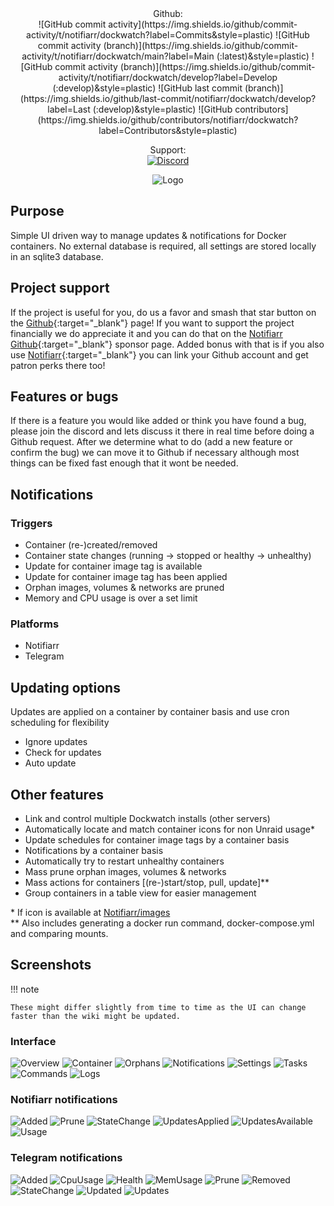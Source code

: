 <center>
Github:<br>
![GitHub commit activity](https://img.shields.io/github/commit-activity/t/notifiarr/dockwatch?label=Commits&style=plastic)
![GitHub commit activity (branch)](https://img.shields.io/github/commit-activity/t/notifiarr/dockwatch/main?label=Main (:latest)&style=plastic)
![GitHub commit activity (branch)](https://img.shields.io/github/commit-activity/t/notifiarr/dockwatch/develop?label=Develop (:develop)&style=plastic)
![GitHub last commit (branch)](https://img.shields.io/github/last-commit/notifiarr/dockwatch/develop?label=Last (:develop)&style=plastic)
![GitHub contributors](https://img.shields.io/github/contributors/notifiarr/dockwatch?label=Contributors&style=plastic)

Support:<br>
[![Discord](https://img.shields.io/discord/764440599066574859?label=Discord&color=purple&style=plastic)](https://notifiarr.com/discord)

![Logo](assets/logo.png)
</center>

## Purpose

Simple UI driven way to manage updates & notifications for Docker containers. No external database is required, all settings are stored locally in an sqlite3 database.

## Project support

If the project is useful for you, do us a favor and smash that star button on the [Github](https://github.com/Notifiarr/dockwatch){:target="_blank"} page! If you want to support the project financially we do appreciate it and you can do that on the [Notifiarr Github](https://github.com/sponsors/Notifiarr){:target="_blank"} sponsor page. Added bonus with that is if you also use [Notifiarr](https://notifiarr.com){:target="_blank"} you can link your Github account and get patron perks there too!

## Features or bugs

If there is a feature you would like added or think you have found a bug, please join the discord and lets discuss it there in real time before doing a Github request. After we determine what to do (add a new feature or confirm the bug) we can move it to Github if necessary although most things can be fixed fast enough that it wont be needed.

## Notifications

### Triggers

- Container (re-)created/removed
- Container state changes (running -> stopped or healthy -> unhealthy)
- Update for container image tag is available
- Update for container image tag has been applied
- Orphan images, volumes & networks are pruned
- Memory and CPU usage is over a set limit

### Platforms

- Notifiarr
- Telegram

## Updating options

Updates are applied on a container by container basis and use cron scheduling for flexibility

- Ignore updates
- Check for updates
- Auto update

## Other features

- Link and control multiple Dockwatch installs (other servers)
- Automatically locate and match container icons for non Unraid usage*
- Update schedules for container image tags by a container basis
- Notifications by a container basis
- Automatically try to restart unhealthy containers
- Mass prune orphan images, volumes & networks
- Mass actions for containers [(re-)start/stop, pull, update]**
- Group containers in a table view for easier management

\* If icon is available at [Notifiarr/images](https://github.com/Notifiarr/images)<br>
** Also includes generating a docker run command, docker-compose.yml and comparing mounts.

## Screenshots

!!! note

    These might differ slightly from time to time as the UI can change faster than the wiki might be updated.

### Interface

![Overview](assets/screenshots/interface/overview.png)
![Container](assets/screenshots/interface/containers.png)
![Orphans](assets/screenshots/interface/orphans.png)
![Notifications](assets/screenshots/interface/notifications.png)
![Settings](assets/screenshots/interface/settings.png)
![Tasks](assets/screenshots/interface/tasks.png)
![Commands](assets/screenshots/interface/commands.png)
![Logs](assets/screenshots/interface/logs.png)

### Notifiarr notifications

![Added](assets/screenshots/notifications/notifiarr/added.png)
![Prune](assets/screenshots/notifications/notifiarr/prune.png)
![StateChange](assets/screenshots/notifications/notifiarr/statechange.png)
![UpdatesApplied](assets/screenshots/notifications/notifiarr/updates-applied.png)
![UpdatesAvailable](assets/screenshots/notifications/notifiarr/updates-available.png)
![Usage](assets/screenshots/notifications/notifiarr/usage.png)

### Telegram notifications

![Added](assets/screenshots/notifications/telegram/added.png)
![CpuUsage](assets/screenshots/notifications/telegram/cpuusage.png)
![Health](assets/screenshots/notifications/telegram/health.png)
![MemUsage](assets/screenshots/notifications/telegram/memusage.png)
![Prune](assets/screenshots/notifications/telegram/prune.png)
![Removed](assets/screenshots/notifications/telegram/removed.png)
![StateChange](assets/screenshots/notifications/telegram/statechange.png)
![Updated](assets/screenshots/notifications/telegram/updated.png)
![Updates](assets/screenshots/notifications/telegram/updates.png)
